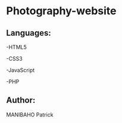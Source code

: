 # Photography-website
## Languages:

-HTML5

-CSS3

-JavaScript

-PHP

## Author:
MANIBAHO Patrick


